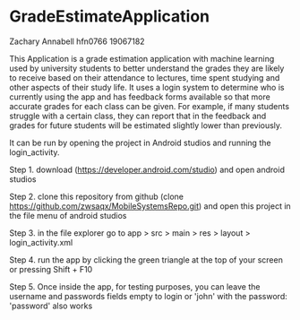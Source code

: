 # GradeEstimateApplication

Zachary Annabell hfn0766 19067182

This Application is a grade estimation application with machine learning used by university students
to better understand the grades they are likely to receive based on their attendance to lectures,
time spent studying and other aspects of their study life. It uses a login system to determine who
is currently using the app and has feedback forms available so that more accurate grades for each
class can be given. For example, if many students struggle with a certain class, they can report
that in the feedback and grades for future students will be estimated slightly lower than previously.

It can be run by opening the project in Android studios and running the login_activity.

Step 1. download (https://developer.android.com/studio) and open android studios

Step 2. clone this repository from github (clone https://github.com/zwsaqx/MobileSystemsRepo.git) and open this project in the file menu of android studios

Step 3. in the file explorer go to app > src > main > res > layout > login_activity.xml

Step 4. run the app by clicking the green triangle at the top of your screen or pressing Shift + F10

Step 5. Once inside the app, for testing purposes, you can leave the username and passwords fields empty to login or 'john' with the password: 'password' also works

